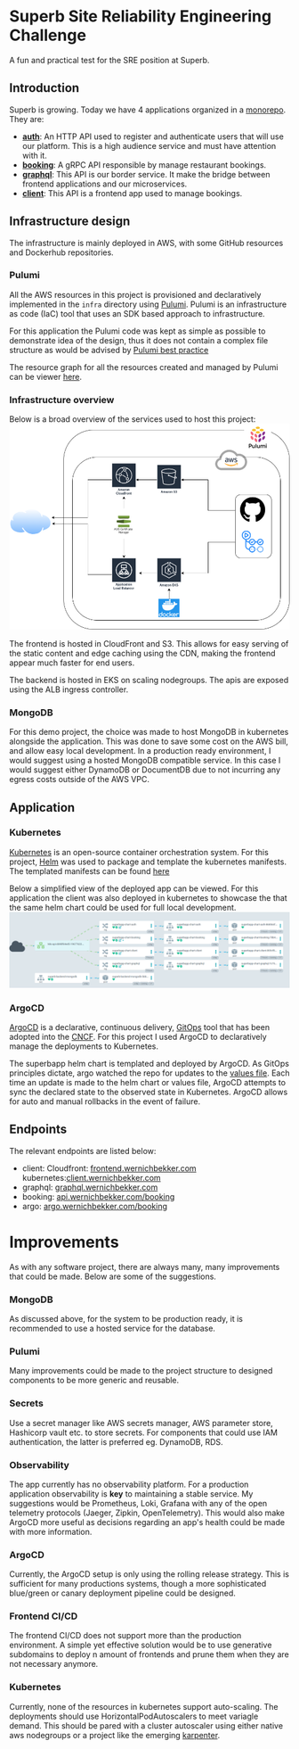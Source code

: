 # Superb Site Reliability Engineering Challenge

A fun and practical test for the SRE position at Superb.

## Introduction

Superb is growing. Today we have 4 applications organized in a [monorepo](https://en.wikipedia.org/wiki/Monorepo). They are:

- **[auth](./auth/)**: An HTTP API used to register and authenticate users that will use our platform. This is a high audience service and must have attention with it.
- **[booking](./booking/)**: A gRPC API responsible by manage restaurant bookings.
- **[graphql](./graphql/)**: This API is our border service. It make the bridge between frontend applications and our microservices.
- **[client](./client/)**: This API is a frontend app used to manage bookings.

## Infrastructure design

The infrastructure is mainly deployed in AWS, with some GitHub resources and Dockerhub repositories.

### Pulumi

All the AWS resources in this project is provisioned and declaratively implemented in the `infra` directory using [Pulumi](https://pulumi.com). Pulumi is an infrastructure as code (IaC) tool that uses an SDK based approach to infrastructure.

For this application the Pulumi code was kept as simple as possible to demonstrate idea of the design, thus it does not contain a complex file structure as would be advised by [Pulumi best practice](https://www.pulumi.com/docs/guides/)

The resource graph for all the resources created and managed by Pulumi can be viewer [here](frontend.wernichbekker.com/resource_graph/pulumi-final.html).

### Infrastructure overview

Below is a broad overview of the services used to host this project:
![aws infrastructure](content/infra/infra.png)

The frontend is hosted in CloudFront and S3. This allows for easy serving of the static content and edge caching using the CDN, making the frontend appear much faster for end users.

The backend is hosted in EKS on scaling nodegroups. The apis are exposed using the ALB ingress controller.


### MongoDB

For this demo project, the choice was made to host MongoDB in kubernetes alongside the application. This was done to save some cost on the AWS bill, and allow easy local development. In a production ready environment, I would suggest using a hosted MongoDB compatible service. In this case I would suggest either DynamoDB or DocumentDB due to not incurring any egress costs outside of the AWS VPC.

## Application

### Kubernetes

[Kubernetes](https://kubernetes.io) is an open-source container orchestration system. For this project, [Helm](https://helm.sh) was used to package and template the kubernetes manifests. The templated manifests can be found [here](/kubernetes/helm/templated-files)  

Below a simplified view of the deployed app can be viewed. For this application the client was also deployed in kubernetes to showcase the that the same helm chart could be used for full local development.
![k8s infrastructure](content/kubernetes/k8s_network.png)

### ArgoCD

[ArgoCD](https://argo-cd.readthedocs.io/en/stable/) is a declarative, continuous delivery, [GitOps](https://about.gitlab.com/topics/gitops/) tool that has been adopted into the [CNCF](https://www.cncf.io/). For this project I used ArgoCD to declaratively manage the deployments to Kubernetes.

The superbapp helm chart is templated and deployed by ArgoCD. As GitOps principles dictate, argo watched the repo for updates to the [values file](/kubernetes/helm/superbapp/values-application.yaml). Each time an update is made to the helm chart or values file, ArgoCD attempts to sync the declared state to the observed state in Kubernetes. ArgoCD allows for auto and manual rollbacks in the event of failure.

## Endpoints
The relevant endpoints are listed below:
- client: Cloudfront: [frontend.wernichbekker.com](https://frontend.wernichbekker.com) kubernetes:[client.wernichbekker.com](https://client.wernichbekker.com)
- graphql: [graphql.wernichbekker.com](https://graphql.wernichbekker.com)
- booking: [api.wernichbekker.com/booking](https://api.wernichbekker.com/booking)
- argo: [argo.wernichbekker.com/booking](https://argo.wernichbekker.com)

# Improvements
As with any software project, there are always many, many improvements that could be made. Below are some of the suggestions.

### MongoDB
As discussed above, for the system to be production ready, it is recommended to use a hosted service for the database.

### Pulumi
Many improvements could be made to the project structure to designed components to be more generic and reusable.

### Secrets
Use a secret manager like AWS secrets manager, AWS parameter store, Hashicorp vault etc. to store secrets. For components that could use IAM authentication, the latter is preferred eg. DynamoDB, RDS.

### Observability
The app currently has no observability platform. For a production application observability is **key** to maintaining a stable service. My suggestions would be Prometheus, Loki, Grafana with any of the open telemetry protocols (Jaeger, Zipkin, OpenTelemetry). This would also make ArgoCD more useful as decisions regarding an app's health could be made with more information.

### ArgoCD
Currently, the ArgoCD setup is only using the rolling release strategy. This is sufficient for many productions systems, though a more sophisticated blue/green or canary deployment pipeline could be designed.

### Frontend CI/CD
The frontend CI/CD does not support more than the production environment. A simple yet effective solution would be to use generative subdomains to deploy n amount of frontends and prune them when they are not necessary anymore.

### Kubernetes
Currently, none of the resources in kubernetes support auto-scaling. The deployments should use HorizontalPodAutoscalers to meet variagle demand. This should be pared with a cluster autoscaler using either native aws nodegroups or a project like the emerging [karpenter](https://karpenter.sh/).


